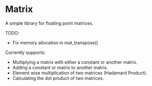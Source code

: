 # Matrix
A simple library for floating point matrices.

TODO:
- Fix memory allocation in mat_transpose()

Currently supports:
- Multiplying a matrix with either a constant or another matrix.
- Adding a constant or matrix to another matrix.
- Element wise multiplication of two matrices (Hadamard Product).
- Calculating the dot product of two matrices.
